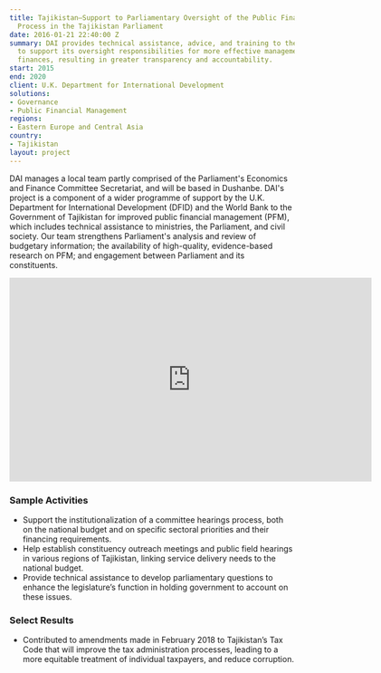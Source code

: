 ```yaml
---
title: Tajikistan—Support to Parliamentary Oversight of the Public Financial Management
  Process in the Tajikistan Parliament
date: 2016-01-21 22:40:00 Z
summary: DAI provides technical assistance, advice, and training to the Tajik Parliament
  to support its oversight responsibilities for more effective management of public
  finances, resulting in greater transparency and accountability.
start: 2015
end: 2020
client: U.K. Department for International Development
solutions:
- Governance
- Public Financial Management
regions:
- Eastern Europe and Central Asia
country:
- Tajikistan
layout: project
---
```


DAI manages a local team partly comprised of the Parliament's Economics and Finance Committee Secretariat, and will be based in Dushanbe. DAI's project is a component of a wider programme of support by the U.K. Department for International Development (DFID) and the World Bank to the Government of Tajikistan for improved public financial management (PFM), which includes technical assistance to ministries, the Parliament, and civil society. Our team strengthens Parliament's analysis and review of budgetary information; the availability of high-quality, evidence-based research on PFM; and engagement between Parliament and its constituents.

<iframe src="https://player.vimeo.com/video/366474598" width="640" height="360" frameborder="0" allow="autoplay; fullscreen" allowfullscreen></iframe>

### Sample Activities

* Support the institutionalization of a committee hearings process, both on the national budget and on specific sectoral priorities and their financing requirements.
* Help establish constituency outreach meetings and public field hearings in various regions of Tajikistan, linking service delivery needs to the national budget.
* Provide technical assistance to develop parliamentary questions to enhance the legislature’s function in holding government to account on these issues.

### Select Results

* Contributed to amendments made in February 2018 to Tajikistan’s Tax Code that will improve the tax administration processes, leading to a more equitable treatment of individual taxpayers, and reduce corruption.
